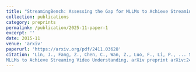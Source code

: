 ```yaml
---
title: "StreamingBench: Assessing the Gap for MLLMs to Achieve Streaming Video Understanding"
collection: publications
category: preprints
permalink: /publication/2025-11-paper-1
excerpt: ''
date: 2015-11
venue: 'arxiv'
paperurl: 'https://arxiv.org/pdf/2411.03628'
citation: 'Lin, J., Fang, Z., Chen, C., Wan, Z., Luo, F., Li, P., ... Sun, M. (2024). StreamingBench: Assessing the Gap for
MLLMs to Achieve Streaming Video Understanding. arXiv preprint arXiv:2411.03628. November 2024'
---
```

